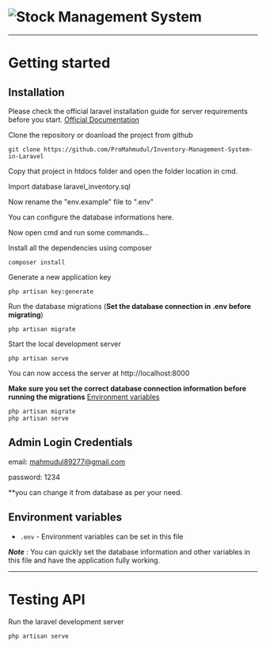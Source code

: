 
# ![Stock Management System](logo.png)

----------

# Getting started

## Installation

Please check the official laravel installation guide for server requirements before you start. [Official Documentation](https://laravel.com/docs/5.8/installation)


Clone the repository or doanload the project from github

    git clone https://github.com/ProMahmudul/Inventory-Management-System-in-Laravel

Copy that project in htdocs folder and open the folder location in cmd.

Import database laravel_inventory.sql

Now rename the "env.example" file to ".env"

You can configure the database informations here.

Now open cmd and run some commands...

Install all the dependencies using composer

    composer install

Generate a new application key

    php artisan key:generate

Run the database migrations (**Set the database connection in .env before migrating**)

    php artisan migrate

Start the local development server

    php artisan serve

You can now access the server at http://localhost:8000
    
**Make sure you set the correct database connection information before running the migrations** [Environment variables](#environment-variables)

    php artisan migrate
    php artisan serve
    
## Admin Login Credentials

email: mahmudul89277@gmail.com 

password: 1234

**you can change it from database as per your need.


## Environment variables

- `.env` - Environment variables can be set in this file

***Note*** : You can quickly set the database information and other variables in this file and have the application fully working.

----------

# Testing API

Run the laravel development server

    php artisan serve


